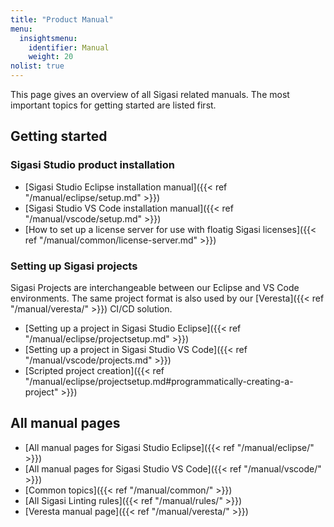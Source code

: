 ```yaml
---
title: "Product Manual"
menu:
  insightsmenu:
    identifier: Manual
    weight: 20
nolist: true
---
```


This page gives an overview of all Sigasi related manuals.
The most important topics for getting started are listed first.

## Getting started

### Sigasi Studio product installation

* [Sigasi Studio Eclipse installation manual]({{< ref "/manual/eclipse/setup.md" >}})
* [Sigasi Studio VS Code installation manual]({{< ref "/manual/vscode/setup.md" >}})
* [How to set up a license server for use with floatig Sigasi licenses]({{< ref "/manual/common/license-server.md" >}})

### Setting up Sigasi projects

Sigasi Projects are interchangeable between our Eclipse and VS Code environments.
The same project format is also used by our [Veresta]({{< ref "/manual/veresta/" >}}) CI/CD solution.

* [Setting up a project in Sigasi Studio Eclipse]({{< ref "/manual/eclipse/projectsetup.md" >}})
* [Setting up a project in Sigasi Studio VS Code]({{< ref "/manual/vscode/projects.md" >}})
* [Scripted project creation]({{< ref "/manual/eclipse/projectsetup.md#programmatically-creating-a-project" >}})

## All manual pages

* [All manual pages for Sigasi Studio Eclipse]({{< ref "/manual/eclipse/" >}})
* [All manual pages for Sigasi Studio VS Code]({{< ref "/manual/vscode/" >}})
* [Common topics]({{< ref "/manual/common/" >}})
* [All Sigasi Linting rules]({{< ref "/manual/rules/" >}})
* [Veresta manual page]({{< ref "/manual/veresta/" >}})

